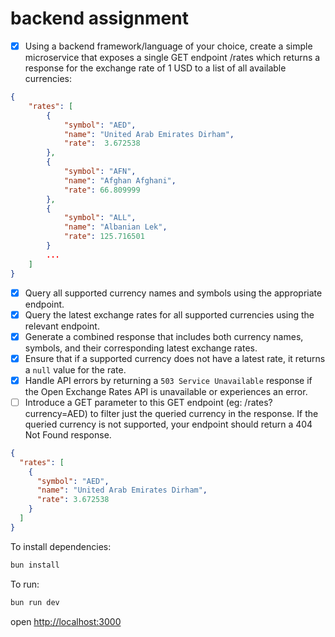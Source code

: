 # backend assignment

- [x] Using a backend framework/language of your choice, create a simple microservice that exposes a single GET endpoint /rates which returns a response for the exchange rate of 1 USD to a list of all available currencies:

```json
{
    "rates": [
        {
            "symbol": "AED",
            "name": "United Arab Emirates Dirham",
            "rate":  3.672538
        },
        {
            "symbol": "AFN",
            "name": "Afghan Afghani",
            "rate": 66.809999
        },
        {
            "symbol": "ALL",
            "name": "Albanian Lek",
            "rate": 125.716501
        }
        ...
    ]
}
```

- [x] Query all supported currency names and symbols using the appropriate endpoint.
- [x] Query the latest exchange rates for all supported currencies using the relevant endpoint.
- [x] Generate a combined response that includes both currency names, symbols, and their corresponding latest exchange rates.
- [x] Ensure that if a supported currency does not have a latest rate, it returns a `null` value for the rate.
- [x] Handle API errors by returning a `503 Service Unavailable` response if the Open Exchange Rates API is unavailable or experiences an error.
- [ ] Introduce a GET parameter to this GET endpoint (eg: /rates?currency=AED) to filter just the queried currency in the response. If the queried currency is not supported, your endpoint should return a 404 Not Found response.

```json
{
  "rates": [
    {
      "symbol": "AED",
      "name": "United Arab Emirates Dirham",
      "rate": 3.672538
    }
  ]
}
```

To install dependencies:

```bash
bun install
```

To run:

```bash
bun run dev
```

open <http://localhost:3000>

